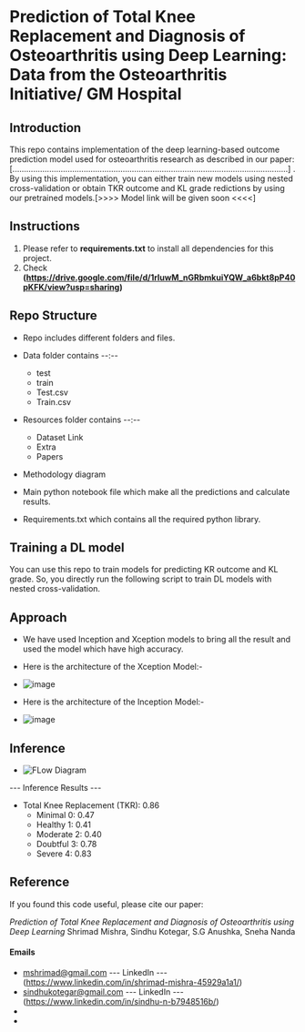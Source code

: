 # Prediction of Total Knee Replacement and Diagnosis of Osteoarthritis using Deep Learning: Data from the Osteoarthritis Initiative/ GM Hospital

## Introduction
This repo contains implementation of the deep learning-based outcome prediction model used for osteoarthritis research as described in our paper: [........................................................................................................................] . By using this implementation, you can either train new models using nested cross-validation or obtain TKR outcome and KL grade redictions by using our pretrained models.[>>>> Model link will be given soon <<<<] 


## Instructions
1. Please refer to **requirements.txt** to install all dependencies for this project. 
2. Check **(https://drive.google.com/file/d/1rIuwM_nGRbmkuiYQW_a6bkt8pP40pKFK/view?usp=sharing)** 

## Repo Structure
* Repo includes different folders and files.

* Data folder contains --:--
    * test
    * train
    * Test.csv
    * Train.csv

* Resources folder contains --:--
    * Dataset Link
    * Extra
    * Papers

* Methodology diagram

* Main python notebook file which make all the predictions and calculate results.

* Requirements.txt which contains all the required python library.

## Training a DL model
You can use this repo to train models for predicting KR outcome and KL grade. So, you directly run the following script to train DL models with nested cross-validation. 


## Approach

* We have used Inception and Xception models to bring all the result and used the model which have high accuracy.

* Here is the architecture of the Xception Model:-
* ![image](https://user-images.githubusercontent.com/42738198/176734649-fff631a2-acd4-4502-bf83-e9d3b1d8b919.png)

* Here is the architecture of the Inception Model:-
* ![image](https://user-images.githubusercontent.com/42738198/176735615-cb035d97-d0cb-4b6e-a9e0-6010949f7de4.png)


## Inference

* ![FLow Diagram](https://user-images.githubusercontent.com/42738198/176733893-a7cec182-a06a-4be0-9b32-5e8d68897c13.png)


--- Inference Results ---
* Total Knee Replacement (TKR): 0.86
    * Minimal  0: 0.47
    * Healthy  1: 0.41
    * Moderate 2: 0.40
    * Doubtful 3: 0.78
    * Severe   4: 0.83

## Reference
If you found this code useful, please cite our paper:

*Prediction of Total Knee Replacement and Diagnosis of Osteoarthritis using Deep Learning*
Shrimad Mishra, Sindhu Kotegar, S.G Anushka, Sneha Nanda

#### Emails 
* mshrimad@gmail.com          --- LinkedIn --- (https://www.linkedin.com/in/shrimad-mishra-45929a1a1/)
* sindhukotegar@gmail.com     --- LinkedIn --- (https://www.linkedin.com/in/sindhu-n-b7948516b/)
*
*
